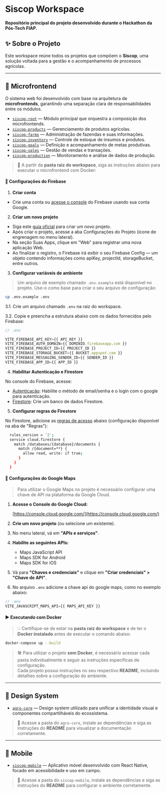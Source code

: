 # Siscop Workspace

**Repositório principal do projeto desenvolvido durante o Hackathon da Pós-Tech FIAP.**

## ✨ Sobre o Projeto

Este workspace reúne todos os projetos que compõem o **Siscop**, uma solução voltada para a gestão e o acompanhamento de processos agrícolas.  

---

## 🧩 Microfrontend

O sistema web foi desenvolvido com base na arquitetura de **microfrontends**, garantindo uma separação clara de responsabilidades entre os módulos.

- [`siscop-root`](https://github.com/beatrizsantiago/siscop-root) — Módulo principal que orquestra a composição dos microfrontends.
- [`siscop-products`](https://github.com/beatrizsantiago/siscop-products) — Gerenciamento de produtos agrícolas.
- [`siscop-farms`](https://github.com/beatrizsantiago/siscop-farms) — Administração de fazendas e suas informações.
- [`siscop-inventory`](https://github.com/beatrizsantiago/siscop-inventory) — Controle de estoque de insumos e produtos.
- [`siscop-goals`](https://github.com/beatrizsantiago/siscop-goals) — Definição e acompanhamento de metas produtivas.
- [`siscop-sales`](https://github.com/beatrizsantiago/siscop-sales) — Gestão de vendas e transações.
- [`siscop-production`](https://github.com/beatrizsantiago/siscop-production) — Monitoramento e análise de dados de produção.

> 📍 A partir da **pasta raiz do workspace**, siga as instruções abaixo para executar o microfrontend com Docker:

#### 🔧 Configurações do Firebase

1. **Criar conta**

  - Crie uma conta ou [acesse o console](https://console.firebase.google.com/) do Firebase usando sua conta Google.

2. **Criar um novo projeto**

  - Siga este [guia oficial](https://firebase.google.com/docs/web/setup) para criar um novo projeto.
  - Após criar o projeto, acesse a aba Configurações do Projeto (ícone de engrenagem no menu lateral).
  - Na seção Suas Apps, clique em "Web" para registrar uma nova aplicação Web.
  - Ao finalizar o registro, o Firebase irá exibir o seu Firebase Config — um objeto contendo informações como apiKey, projectId, storageBucket, entre outros.

3. **Configurar variáveis de ambiente**

> Um arquivo de exemplo chamado ```.env.example``` está disponível no projeto. Use-o como base para criar o seu arquivo de configuração:

  ```bash
  cp .env.example .env
  ```

  3.1. Crie um arquivo chamado `.env` na raiz do workspace.

  3.2. Copie e preencha a estrutura abaixo com os dados fornecidos pelo Firebase:

  ```js
  // .env

  VITE_FIREBASE_API_KEY={{ API_KEY }}
  VITE_FIREBASE_AUTH_DOMAIN={{ DOMINIO.firebaseapp.com }}
  VITE_FIREBASE_PROJECT_ID={{ PROJECT_ID }}
  VITE_FIREBASE_STORAGE_BUCKET={{ BUCKET.appspot.com }}
  VITE_FIREBASE_MESSAGING_SENDER_ID={{ SENDER_ID }}
  VITE_FIREBASE_APP_ID={{ APP_ID }}
  ```

4. **Habilitar Autenticação e Firestore**

  No console do Firebase, acesse:

  - [Autenticação](https://firebase.google.com/docs/auth/web/email-link-auth): Habilite o método de email/senha e o login com o google para autenticação.
  - [Firestore](https://firebase.google.com/docs/firestore/quickstart): Crie um banco de dados Firestore.

5. **Configurar regras do Firestore**

  No Firestore, adicione as [regras de acesso](https://firebase.google.com/docs/firestore/security/get-started) abaixo (configuração disponível na aba de "Regras"):

  ```bash
    rules_version = '2';
    service cloud.firestore {
      match /databases/{database}/documents {
        match /{document=**} {
          allow read, write: if true;
        }
      }
    }
  ```

#### 🔧 Configurações do Google Maps

> Para utilizar o Google Maps no projeto é necessário configurar uma chave de API na plataforma da Google Cloud.

1. **Acesse o Console do Google Cloud:**

   [https://console.cloud.google.com/](https://console.cloud.google.com/)

2. **Crie um novo projeto** (ou selecione um existente).

3. No menu lateral, vá em **"APIs e serviços"**.

4. **Habilite as seguintes APIs:**

   - Maps JavaScript API
   - Maps SDK for Android
   - Maps SDK for iOS

5. Vá para **"Chaves e credenciais"** e clique em **"Criar credenciais" > "Chave de API"**.

6. No arquivo `.env` adicione a chave api do google maps, como no exemplo abaixo:

```js
// .env
VITE_JAVASCRIPT_MAPS_API={{ MAPS_API_KEY }}
```

#### ▶️ Executando com Docker

> 💡 Certifique-se de estar na **pasta raiz do workspace** e de ter o **Docker instalado** antes de executar o comando abaixo:

```bash
docker-compose up --build
```

> 🛠️ Para utilizar o projeto **sem Docker**, é necessário acessar cada pasta individualmente e seguir as instruções específicas de configuração.  
> Cada projeto possui instruções no seu respectivo **README**, incluindo detalhes sobre a configuração do ambiente.

---

## 🎨 Design System

- [`agro-core`](https://github.com/beatrizsantiago/agro-core) — Design system utilizado para unificar a identidade visual e componentes compartilháveis do ecossistema.

> 📍 Acesse a pasta do `agro-core`, instale as dependências e siga as instruções do **README** para visualizar a documentação corretamente.

---

## 📱 Mobile

- [`siscop-mobile`](https://github.com/beatrizsantiago/siscop-mobile) — Aplicativo móvel desenvolvido com React Native, focado em acessibilidade e uso em campo.

>📍 Acesse a pasta do `siscop-mobile`, instale as dependências e siga as instruções do **README** para configurar o ambiente corretamente.
